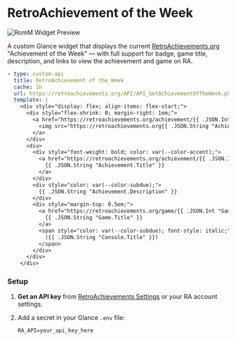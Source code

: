 # RetroAchievement of the Week

![RomM Widget Preview](https://github.com/milktoastrat/community-widgets/blob/main/widgets/retroachievement-of-the-week/retroachievement-of-the-week-example.png?raw=true)

A custom Glance widget that displays the current [RetroAchievements.org](https://retroachievements.org) "Achievement of the Week" — with full support for badge, game title, description, and links to view the achievement and game on RA.


```yaml
- type: custom-api
  title: RetroAchievement of the Week
  cache: 1h
  url: https://retroachievements.org/API/API_GetAchievementOfTheWeek.php?y=${RA_API}
  template: |
    <div style="display: flex; align-items: flex-start;">
      <div style="flex-shrink: 0; margin-right: 1em;">
        <a href="https://retroachievements.org/achievement/{{ .JSON.Int "Achievement.ID" }}" target="_blank" rel="noopener noreferrer">
          <img src="https://retroachievements.org{{ .JSON.String "Achievement.BadgeURL" }}" alt="Badge" style="width: 64px; height: 64px; border-radius: var(--border-radius);">
        </a>
      </div>
      <div>
        <div style="font-weight: bold; color: var(--color-accent);">
          <a href="https://retroachievements.org/achievement/{{ .JSON.Int "Achievement.ID" }}" style="color: inherit; text-decoration: none;" target="_blank" rel="noopener noreferrer">
            {{ .JSON.String "Achievement.Title" }}
          </a>
        </div>
        <div style="color: var(--color-subdue);">
          {{ .JSON.String "Achievement.Description" }}
        </div>
        <div style="margin-top: 0.5em;">
          <a href="https://retroachievements.org/game/{{ .JSON.Int "Game.ID" }}" style="color: var(--color-primary); font-family: monospace; font-weight: bold; text-decoration: none;" target="_blank" rel="noopener noreferrer">
            {{ .JSON.String "Game.Title" }}
          </a>
          <span style="color: var(--color-subdue); font-style: italic;">
            ({{ .JSON.String "Console.Title" }})
          </span>
        </div>
      </div>
    </div>
```
### Setup

1. **Get an API key** from [RetroAchievements Settings](https://retroachievements.org/settings) or your RA account settings.
2. Add a secret in your Glance `.env` file:

   ```env
   RA_API=your_api_key_here
